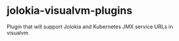 # jolokia-visualvm-plugins
Plugin that will support Jolokia and Kubernetes JMX service URLs in visualvm
